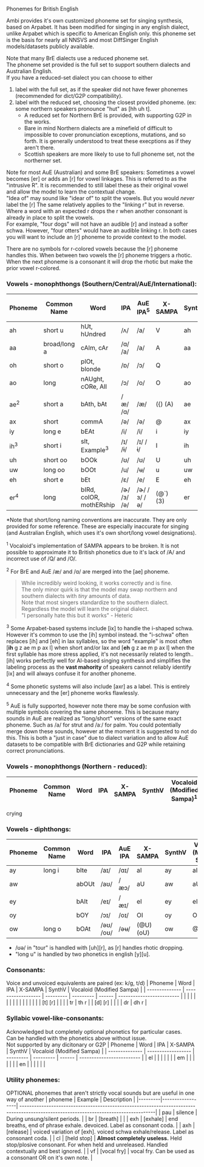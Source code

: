 Phonemes for British English

Ambi provides it's own customized phoneme set for singing synthesis, based on Arpabet. It has been modified for singing in any english dialect, unlike Arpabet which is specific to American English only.
this phoneme set is the basis for nearly all NNSVS and most DiffSinger English models/datasets publicly available.

Note that many BrE dialects use a reduced phoneme set.
<br>The phoneme set provided is the full set to support southern dialects and Australian English.
<br>If you have a reduced-set dialect you can choose to either
1. label with the full set, as if the speaker did not have fewer phonemes (recommended for dict/G2P compatibility).
2. label with the reduced set, choosing the closest provided phoneme. (ex: some northern speakers pronounce "hut" as [hh uh t]. 
    - A reduced set for Northern BrE is provided, with supporting G2P in the works. 
    - Bare in mind Northern dialects are a minefield of difficult to impossible to cover pronunciation exceptions, mutations, and so forth. It is generally understood to treat these execptions as if they aren't there.
	- Scottish speakers are more likely to use to full phoneme set, not the northerner set.

Note for most AuE (Australian) and some BrE speakers: Sometimes a vowel becomes [er] or adds an [r] for vowel linkages. This is referred to as the "intrusive R". It is recommended to still label these as their original vowel and allow the model to learn the contextual change.
<br>"Idea of" may sound like "idear of" to split the vowels. But you would _never_ label the [r]
The same relatively applies to the "linking r" but in reverse. Where a word with an expected r drops the r when another consonant is already in place to split the vowels.
<br>For example, "four dogs" will not have an audible [r] and instead a softer schwa. However, "four otters" would have an audible linking r. In both cases you will want to include an [r] phoneme to provide context to the model.

There are no symbols for r-colored vowels because the [r] phoneme handles this.
When between two vowels the [r] phoneme triggers a rhotic. When the next phoneme is a consonant it will drop the rhotic but make the prior vowel r-colored.

### Vowels - monophthongs (Southern/Central/AuE/International):
| Phoneme        | Common Name  | Word                    | IPA       | AuE IPA<sup>5</sup>| X-SAMPA   | SynthV | Vocaloid (Modified Sampa)<sup>1</sup>|
| -------------- | ------------ | ----------------------- | --------- | ------------------ | --------- | ------ | ------------------------- |
| ah             | short u      | hUt, hUndred            | /ʌ/       | /a/                | V         | ah     | V                         |
| aa             | broad/long a | cAlm, cAr               | /ɑ/ /a/   | /a/                | A         | aa     |                           |
| oh             | short o      | plOt, blonde            | /ɒ/       | /ɔ/                | Q         |        | Q                         |
| ao             | long         | nAUght, cORe, All       | /ɔ/       | /o/                | O         | ao     | O:                        |
| ae<sup>2</sup> | short a      | bAth, bAt               | /æ/ /ɑ/   | /æ/                | ({) (A)   | ae     | ({) (e@0)                 |
| ax             | short        | commA                   | /ə/       | /ə/                | @         | ax     | @                         |
| iy             | long e       | bEAt                    | /i/       | /i/                | i         | iy     | i:                        |
| ih<sup>3</sup> | short i      | sIt, Example<sup>3</sup>| /ɪ/ /ɨ/   | /ɪ/ /ɨ/            | I         | ih     | I                         |
| uh             | short oo     | bOOk                    | /ʊ/       | /ʊ/                | U         | uh     | U                         |
| uw             | long oo      | bOOt                    | /u/       | /ʉ/                | u         | uw     | u:                        |
| eh             | short e      | bEt                     | /ɛ/       | /e/                | E         | eh     | E                         |
| er<sup>4</sup> | long         | bIRd, colOR, mothERship |/ɚ/ /ɜ/ /ə/|/ɚ/ /ɜ/ /ə/         | (@\`) (3) | er     | @r                        |

*Note that short/long naming conventions are inaccurate. They are only provided for some reference. These are especially inaccurate for singing (and Australian English, which uses it's own short/long vowel designations).

<sup>1</sup> Vocaloid's implementation of SAMPA appears to be broken.
It is not possible to approximate it to British phonetics due to it's lack of /A/ and incorrect use of /Q/ and /O/.

<sup>2</sup> For BrE and AuE /æ/ and /ɑ/ are merged into the [ae] phoneme.
> While incredibly weird looking, it works correctly and is fine.
> <br>The only minor quirk is that the model may swap northern and southern dialects with _tiny_ amounts of data.
> <br>Note that most singers standardize to the southern dialect. Regardless the model will learn the original dialect.
> <br>"I personally hate this but it works" - Heteric

<sup>3</sup> Some Arpabet-based systems include [ix] to handle the i-shaped schwa. However it's common to use the [ih] symbol instead. 
the "i-schwa" often replaces [ih] and [eh] in lax syllables, so the word "example" is most often [**ih** g z  ae m p ax l] when short and/or lax and [**eh** g z  ae m p ax l] when the first syllable has more stress applied, it's not necessarily related to length..
[ih] works perfectly well for AI-based singing synthesis and simplifies the labeling process as the __**vast mahority**__ of speakers cannot reliably identify [ix] and will always confuse it for another phoneme.

<sup>4</sup> Some phonetic systems will also include [axr] as a label. This is entirely unnecessary and the [er] phoneme works flawlessly.

<sup>5</sup> AuE is fully supported, however note there may be some confusion with multiple symbols covering the same phoneme. This is because many sounds in AuE are realized as "long/short" versions of the same exact phoneme. Such as /a/ for strut and /aː/ for palm.
You could potentially merge down these sounds, however at the moment it is suggested to not do this. This is both a "just in case" due to dialect variation and to allow AuE datasets to be compatible with BrE dictionaries and G2P while retaining correct pronunciations.

### Vowels - monophthongs (Northern - reduced):
| Phoneme        | Common Name  | Word               | IPA       | X-SAMPA   | SynthV | Vocaloid (Modified Sampa)<sup>1</sup> |
| -------------- | ------------ | ------------------ | --------- | --------- | ------ | ------------------------- |
crying

### Vowels - diphthongs:
| Phoneme        | Common Name  | Word               | IPA       | AuE IPA   | X-SAMPA   | SynthV | Vocaloid (Modified Sampa) |
| -------------- | ------------ | ------------------ | --------- | --------- | --------- | ------ | ------------------------- |
| ay             | long i       | bIte               | /aɪ/      | /ɑɪ/      | aI        | ay     | aI                        |
| aw             |              | abOUt              | /aʊ/      | /æɔ/      | aU        | aw     | aU                        |
| ey             |              | bAIt               | /eɪ/      | /æɪ/      | eI        | ey     | eI                        |
| oy             |              | bOY                | /ɔɪ/      | /oɪ/      | OI        | oy     | OI                        |
| ow             | long o       | bOAt               | /əʊ/ /oʊ/ | /əʉ/      | (@U) (oU) | ow     | @U                        |

- /ʊə/ in "tour" is handled with [uh][r], as [r] handles rhotic dropping.
- "long u" is handled by two phonetics in english [y][u].

### Consonants:
Voice and unvoiced equivalents are paired (ex: k/g, t/d)
| Phoneme        | Word               | IPA       | X-SAMPA   | SynthV | Vocaloid (Modified Sampa) |
| -------------- | ------------------ | --------- | --------- | ------ | ------------------------- |
|                |                    |           |           |        |                           |
|                |                    |           |           |        |                           |
| [t] [r]        |                    |           |           | tr     | th r                      |
| [d] [r]        |                    |           |           | dr     | dh r                      |

### Syllabic vowel-like-consonants:
Acknowledged but completely optional phonetics for particular cases.
<br>Can be handled with the phonetics above without issue.
<br>Not supported by any dicitonary or G2P
| Phoneme        | Word               | IPA       | X-SAMPA   | SynthV | Vocaloid (Modified Sampa) |
| -------------- | ------------------ | --------- | --------- | ------ | ------------------------- |
| el             |                    |           |           |        |                           |
| em             |                    |           |           |        |                           |
| en             |                    |           |           |        |                           |

### Utility phonemes:
OPTIONAL phonemes that aren't strictly vocal sounds but are useful in one way of another
| phoneme | Example          | Description                                                                                                                          |
|---------|------------------| -------------------------------------------------------------------------------------------------------------------------------------|
| pau     | silence          | During unsung/silent periods.                                                                                                        |
| br      | [breath]         |                                                                                                                                      |
| exh     | [exhale]         | end breaths, end of phrase exhale. devoiced. Label as consonant coda.                                                                |
| axh     | [release]        | voiced variation of [exh]. voiced schwa exhale/release. Label as consonant coda.                                                     |
| cl      | [held stop]      | __**Almost completely useless.**__ Held stop/plosive consonant. For when held and unreleased. Handled contextually and best ignored. |
| vf      | [vocal fry]      | vocal fry. Can be used as a consonant OR on it's own note.                                                                           |

